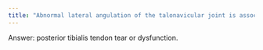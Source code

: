 ```yaml
---
title: "Abnormal lateral angulation of the talonavicular joint is associated with what injury?"
---
```

Answer: posterior tibialis tendon tear or dysfunction.

